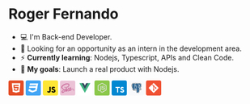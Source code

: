 # Roger Fernando

- :computer: I'm Back-end Developer.
- :eyes: Looking for an opportunity as an intern in the development area.
- :zap: __Currently learning__: Nodejs, Typescript, APIs and Clean Code.
- :rocket: __My goals__: Launch a real product with Nodejs.

<p align="left">
  <img src="assets/html.svg" width="30" height="30"/>
  <img src="assets/css.svg" width="30" height="30"/>
  <img src="assets/javascript.svg" width="30" height="30"/>
  <img src="assets/sass.png" width="30" height="30"/>
  <img src="assets/vuejs.svg" width="30" height="30"/>
  <img src="assets/node.svg" width="30" height="30"/>
  <img src="assets/typescript.svg" width="30" height="30"/>
  <img src="assets/postgresql.svg" width="30" height="30"/>
  <img src="assets/git.svg" width="30" height="30"/>
</p>
